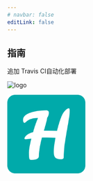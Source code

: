 ```yaml
---
# navbar: false
editLink: false
---
```

## 指南
追加 Travis CI自动化部署

<img :src="$withBase('/icons/apple-touch-icon.png')" alt="logo" class="custom">


![An image](./../.vuepress/public/icons/apple-touch-icon.png)